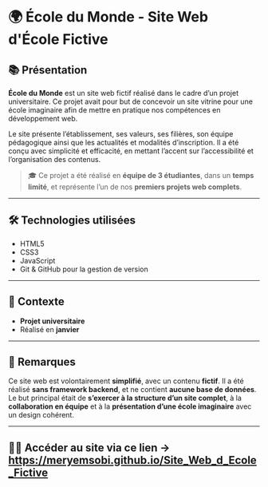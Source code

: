 # 🌍 École du Monde - Site Web d'École Fictive

## 📚 Présentation

**École du Monde** est un site web fictif réalisé dans le cadre d’un projet universitaire. Ce projet avait pour but de concevoir un site vitrine pour une école imaginaire afin de mettre en pratique nos compétences en développement web.

Le site présente l’établissement, ses valeurs, ses filières, son équipe pédagogique ainsi que les actualités et modalités d’inscription. Il a été conçu avec simplicité et efficacité, en mettant l’accent sur l’accessibilité et l’organisation des contenus.

> 🎓 Ce projet a été réalisé en **équipe de 3 étudiantes**, dans un **temps limité**, et représente l’un de nos **premiers projets web complets**.

---

## 🛠️ Technologies utilisées

- HTML5
- CSS3
- JavaScript 
- Git & GitHub pour la gestion de version

---

## 📅 Contexte

- **Projet universitaire**
- Réalisé en **janvier**

---

## 📌 Remarques

Ce site web est volontairement **simplifié**, avec un contenu **fictif**. Il a été réalisé **sans framework backend**, et ne contient **aucune base de données**. Le but principal était de **s’exercer à la structure d’un site complet**, à la **collaboration en équipe** et à la **présentation d’une école imaginaire** avec un design cohérent.

---

## ⛓️‍💥 Accéder au site via ce lien -> https://meryemsobi.github.io/Site_Web_d_Ecole_Fictive

